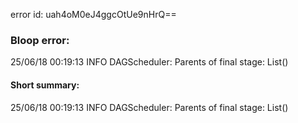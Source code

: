 error id: uah4oM0eJ4ggcOtUe9nHrQ==
### Bloop error:

25/06/18 00:19:13 INFO DAGScheduler: Parents of final stage: List()
#### Short summary: 

25/06/18 00:19:13 INFO DAGScheduler: Parents of final stage: List()